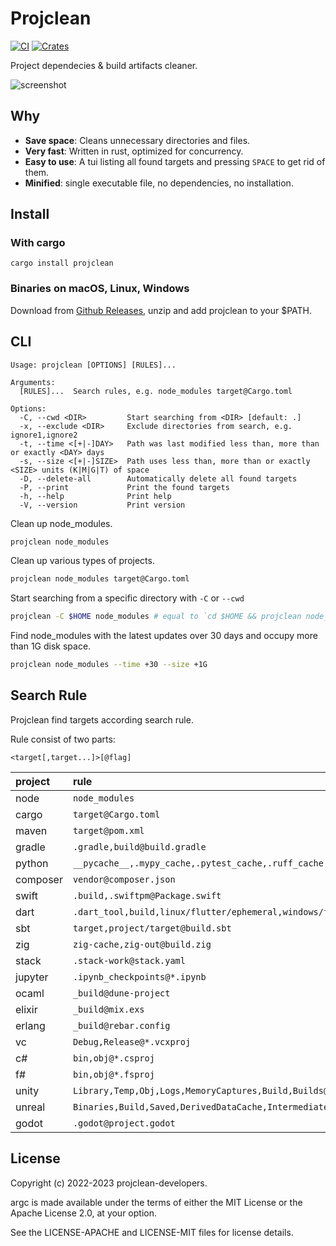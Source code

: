 # Projclean

[![CI](https://github.com/sigoden/projclean/actions/workflows/ci.yaml/badge.svg)](https://github.com/sigoden/projclean/actions/workflows/ci.yaml)
[![Crates](https://img.shields.io/crates/v/projclean.svg)](https://crates.io/crates/projclean)

Project dependecies & build artifacts cleaner.

![screenshot](https://user-images.githubusercontent.com/4012553/192139216-6d76ea7b-6163-471a-b5bb-07ef465aa5b5.gif)

## Why

- **Save space**: Cleans unnecessary directories and files.
- **Very fast**: Written in rust, optimized for concurrency.
- **Easy to use**: A tui listing all found targets and pressing `SPACE` to get rid of them.
- **Minified**: single executable file, no dependencies, no installation.

## Install

### With cargo

```
cargo install projclean
```

### Binaries on macOS, Linux, Windows

Download from [Github Releases](https://github.com/sigoden/projclean/releases), unzip and add projclean to your $PATH.

## CLI

```
Usage: projclean [OPTIONS] [RULES]...

Arguments:
  [RULES]...  Search rules, e.g. node_modules target@Cargo.toml

Options:
  -C, --cwd <DIR>         Start searching from <DIR> [default: .]
  -x, --exclude <DIR>     Exclude directories from search, e.g. ignore1,ignore2
  -t, --time <[+|-]DAY>   Path was last modified less than, more than or exactly <DAY> days
  -s, --size <[+|-]SIZE>  Path uses less than, more than or exactly <SIZE> units (K|M|G|T) of space
  -D, --delete-all        Automatically delete all found targets
  -P, --print             Print the found targets
  -h, --help              Print help
  -V, --version           Print version
```

Clean up node_modules.

```sh
projclean node_modules
```

Clean up various types of projects.

```sh
projclean node_modules target@Cargo.toml
```

Start searching from a specific directory with `-C` or `--cwd`

```sh
projclean -C $HOME node_modules # equal to `cd $HOME && projclean node_modules`
```

Find node_modules with the latest updates over 30 days and occupy more than 1G disk space.
```sh
projclean node_modules --time +30 --size +1G
```

## Search Rule

Projclean find targets according search rule.

Rule consist of two parts:

```
<target[,target...]>[@flag]
```

| project  | rule                                                                              |
| :------- | :-------------------------------------------------------------------------------- |
| node     | `node_modules`                                                                    |
| cargo    | `target@Cargo.toml`                                                               |
| maven    | `target@pom.xml`                                                                  |
| gradle   | `.gradle,build@build.gradle`                                                      |
| python   | `__pycache__,.mypy_cache,.pytest_cache,.ruff_cache,.tox@*.py`                     |
| composer | `vendor@composer.json`                                                            |
| swift    | `.build,.swiftpm@Package.swift`                                                   |
| dart     | `.dart_tool,build,linux/flutter/ephemeral,windows/flutter/ephemeral@pubspec.yaml` |
| sbt      | `target,project/target@build.sbt`                                                 |
| zig      | `zig-cache,zig-out@build.zig`                                                     |
| stack    | `.stack-work@stack.yaml`                                                          |
| jupyter  | `.ipynb_checkpoints@*.ipynb`                                                      |
| ocaml    | `_build@dune-project`                                                             |
| elixir   | `_build@mix.exs`                                                                  |
| erlang   | `_build@rebar.config`                                                             |
| vc       | `Debug,Release@*.vcxproj`                                                         |
| c#       | `bin,obj@*.csproj`                                                                |
| f#       | `bin,obj@*.fsproj`                                                                |
| unity    | `Library,Temp,Obj,Logs,MemoryCaptures,Build,Builds@Assembly-CSharp.csproj`        |
| unreal   | `Binaries,Build,Saved,DerivedDataCache,Intermediate@*.uproject`                   |
| godot    | `.godot@project.godot`                                                            |

## License

Copyright (c) 2022-2023 projclean-developers.

argc is made available under the terms of either the MIT License or the Apache License 2.0, at your option.

See the LICENSE-APACHE and LICENSE-MIT files for license details.